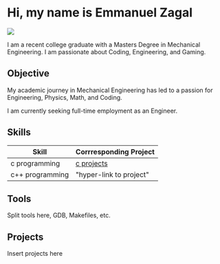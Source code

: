 # Hi, my name is Emmanuel Zagal
<a href="https://www.linkedin.com/in/ezagal1916"><img src="https://img.shields.io/badge/-LinkedIn-0072b1?&style=for-the-badge&logo=linkedin&logoColor=white" /></a>

I am a recent college graduate with a Masters Degree in Mechanical Engineering.
I am passionate about Coding, Engineering, and Gaming.
## Objective
My academic journey in Mechanical Engineering has led to a passion for Engineering, Physics, Math, and Coding.

I am currently seeking full-time employment as an Engineer.

## Skills

Skill                                    | Corrresponding Project |
|----------------------------------------|------------------------|
| c programming                          | <a href="https://github.com/ezagal1916/Projects">c projects</a> |
| c++ programming                        | "hyper-link to project" |

## Tools

Split tools here, GDB, Makefiles, etc.

## Projects
Insert projects here


<!--
**ezagal1916/ezagal1916** is a ✨ _special_ ✨ repository because its `README.md` (this file) appears on your GitHub profile.

Here are some ideas to get you started:

- 🔭 I’m currently working on ...
- 🌱 I’m currently learning ...
- 👯 I’m looking to collaborate on ...
- 🤔 I’m looking for help with ...
- 💬 Ask me about ...
- 📫 How to reach me: ...
- 😄 Pronouns: ...
- ⚡ Fun fact: ...
-->
